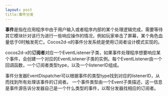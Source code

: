 ```yaml
---
layout: post
title:事件分发
---
```

**事件**是指在应用程序中由于用户输入或者程序内部的某个处理逻辑完成，需要等待其它模块针对该行为进行一些响应操作的情况，例如玩家单击了屏幕，某个角色血量低于0时触发死亡。Cocos2d-x的事件分发系统是使用订阅者设计模式实现的。

cocos2d-x的**订阅者**对应一个EventListener子类，如果事件处理程序想要响应某个事件，会创建一个对应的EventListener子类的实例。每个EventListener由一个回调函数，一个订阅者类型type，以及一个listenerID组成。

事件分发器EventDispatcher可以根据事件的类型type找到对应的listenerID，从而找到所有处理该事件的订阅者。
一个事件类型由一个Event子类描述，这一信息是事件源告诉分发器自己是一个什么类型的事件，以帮分发器找相应的订阅者。
